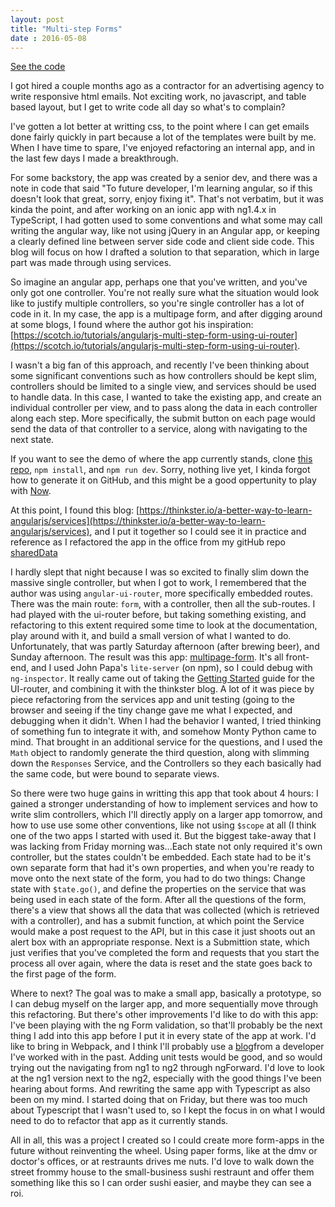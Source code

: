 ```yaml
---
layout: post
title: "Multi-step Forms"
date : 2016-05-08
---
```

<a href="https://github.com/nathan-j-brenner/multipage-form" class="btn btn-info" role="button">See the code</a>

I got hired a couple months ago as a contractor for an advertising agency to write responsive html emails. Not exciting work, no javascript, and table based layout, but I get to write code all day so what's to complain?

I've gotten a lot better at writting css, to the point where I can get emails done fairly quickly in part because a lot of the templates were built by me.  When I have time to spare, I've enjoyed refactoring an internal app, and in the last few days I made a breakthrough.

For some backstory, the app was created by a senior dev, and there was a note in code that said "To future developer, I'm learning angular, so if this doesn't look that great, sorry, enjoy fixing it".  That's not verbatim, but it was kinda the point, and after working on an ionic app with ng1.4.x in TypeScript, I had gotten used to some conventions and what some may call writing the angular way, like not using jQuery in an Angular app, or keeping a clearly defined line between server side code and client side code.  This blog will focus on how I drafted a solution to that separation, which in large part was made through using services.

So imagine an angular app, perhaps one that you've written, and you've only got one controller.  You're not really sure what the situation would look like to justify multiple controllers, so you're single controller has a lot of code in it.  In my case, the app is a multipage form, and after digging around at some blogs, I found where the author got his inspiration: [https://scotch.io/tutorials/angularjs-multi-step-form-using-ui-router](https://scotch.io/tutorials/angularjs-multi-step-form-using-ui-router).

I wasn't a big fan of this approach, and recently I've been thinking about some significant conventions such as how controllers should be kept slim, controllers should be limited to a single view, and services should be used to handle data.  In this case, I wanted to take the existing app, and create an individual controller per view, and to pass along the data in each controller along each step.  More specifically, the submit button on each page would send the data of that controller to a service, along with navigating to the next state.

If you want to see the demo of where the app currently stands, clone [this repo](https://github.com/nathan-j-brenner/multipage-form), `npm install`, and `npm run dev`.  Sorry, nothing live yet, I kinda forgot how to generate it on GitHub, and this might be a good oppertunity to play with [Now](https://zeit.co/now).

At this point, I found this blog: [https://thinkster.io/a-better-way-to-learn-angularjs/services](https://thinkster.io/a-better-way-to-learn-angularjs/services), and I put it together so I could see it in practice and reference as I refactored the app in the office from my gitHub repo [sharedData](https://github.com/nathan-j-brenner/sharedData)

I hardly slept that night because I was so excited to finally slim down the massive single controller, but when I got to work, I remembered that the author was using `angular-ui-router`, more specifically embedded routes.  There was the main route: `form`, with a controller, then all the sub-routes.  I had played with the ui-router before, but taking something existing, and refactoring to this extent required some time to look at the documentation, play around with it, and build a small version of what I wanted to do.  Unfortunately, that was partly Saturday afternoon (after brewing beer), and Sunday afternoon. The result was this app: [multipage-form](https://github.com/nathan-j-brenner/multipage-form).  It's all front-end, and I used John Papa's `lite-server` (on npm), so I could debug with `ng-inspector`.  It really came out of taking the [Getting Started](https://angular-ui.github.io/ui-router/) guide for the UI-router, and combining it  with the thinkster blog. A lot of it was piece by piece refactoring from the services app and unit testing (going to the browser and seeing if the tiny change gave me what I expected, and debugging when it didn't.  When I had the behavior I wanted, I tried thinking of something fun to integrate it with, and somehow Monty Python came to mind.  That brought in an additional service for the questions, and I used the `Math` object to randomly generate the third question, along with slimming down the `Responses` Service, and the Controllers so they each basically had the same code, but were bound to separate views.

So there were two huge gains in writting this app that took about 4 hours: I gained a stronger understanding of how to implement services and how to write slim controllers, which I'll directly apply on a larger app tomorrow, and how to use use some other conventions, like not using `$scope` at all (I think one of the two apps I started with used it.  But the biggest take-away that I was lacking from Friday morning was...Each state not only required it's own controller, but the states couldn't be embedded.  Each state had to be it's own separate form that had it's own properties, and when you're ready to move onto the next state of the form, you had to do two things: Change state with `$tate.go()`, and define the properties on the service that was being used in each state of the form.  After all the questions of the form, there's a view that shows all the data that was collected (which is retrieved with a controller), and has a submit function, at which point the Service would make a post request to the API, but in this case it just shoots out an alert box with an appropriate response. Next is a Submittion state, which just verifies that you've completed the form and requests that you start the process all over again, where the data is reset and the state goes back to the first page of the form.

Where to next? The goal was to make a small app, basically a prototype, so I can debug myself on the larger app, and more sequentially move through this refactoring.  But there's other improvements I'd like to do with this app: I've been playing with the ng Form validation, so that'll probably be the next thing I add into this app before I put it in every state of the app at work.  I'd like to bring in Webpack, and I think I'll probably use a [blog](http://blog.teamtreehouse.com/26017-2)from a developer I've worked with in the past.  Adding unit tests would be good, and so would trying out the navigating from ng1 to ng2 through ngForward.  I'd love to look at the ng1 version next to the ng2, especially with the good things I've been hearing about forms.  And rewriting the same app with Typescript as also been on my mind.  I started doing that on Friday, but there was too much about Typescript that I wasn't used to, so I kept the focus in on what I would need to do to refactor that app as it currently stands.

All in all, this was a project I created so I could create more form-apps in the future without reinventing the wheel.  Using paper forms, like at the dmv or doctor's offices, or at restraunts drives me nuts.  I'd love to walk down the street frommy house to the small-business sushi restraunt and offer them something like this so I can order sushi easier, and maybe they can see a roi.
